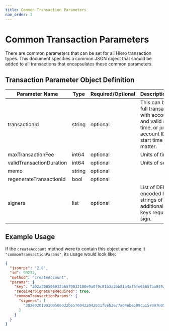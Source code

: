 ```yaml
---
title: Common Transaction Parameters
nav_order: 3
---
```

# Common Transaction Parameters

There are common parameters that can be set for all Hiero transaction types. This document specifies a common JSON object that should be added to all transactions that encapsulates these common parameters.

## Transaction Parameter Object Definition

| Parameter Name           | Type         | Required/Optional | Description/Notes                                                                                                                  |
|--------------------------|--------------|-------------------|------------------------------------------------------------------------------------------------------------------------------------|
| transactionId            | string       | optional          | This can be the full transaction ID with account ID and valid start time, or just the account ID if the start time doesn't matter. |
| maxTransactionFee        | int64        | optional          | Units of tinybars                                                                                                                  |
| validTransactionDuration | int64        | optional          | Units of seconds                                                                                                                   |
| memo                     | string       | optional          |                                                                                                                                    |
| regenerateTransactionId  | bool         | optional          |                                                                                                                                    |
| signers                  | list<string> | optional          | List of DER-encoded hex strings of all additional private keys required to sign.                                                   |

## Example Usage

If the `createAccount` method were to contain this object and name it `"commonTransactionParams"`, its usage would look like:

```json
{
  "jsonrpc": "2.0",
  "id": 99232,
  "method": "createAccount",
  "params": {
    "key": "302a300506032b6570032100e9a0f9c81b3a2bb81a4af5fe05657aa849a3b9b0705da1fb52f331f42cf4b496",
    "receiverSignatureRequired": true,
    "commonTransactionParams": {
      "signers": [
        "302e020100300506032b65700422042031f8eb3e77a04ebe599c51570976053009e619414f26bdd39676a5d3b2782a1d"
      ]
    }
  }
}
```
